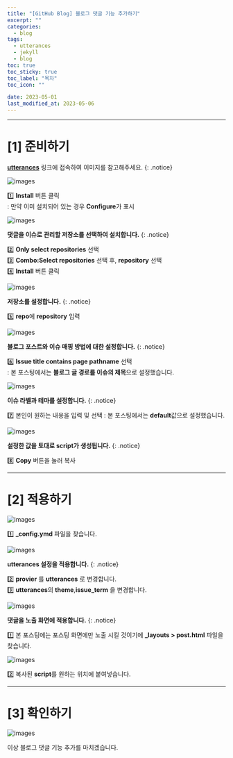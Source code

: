 ```yaml
---
title: "[GitHub Blog] 블로그 댓글 기능 추가하기"
excerpt: ""
categories:
  - blog
tags:
  - utterances
  - jekyll
  - blog
toc: true
toc_sticky: true
toc_label: "목차"
toc_icon: ""

date: 2023-05-01
last_modified_at: 2023-05-06
---
```


- - - - - - - - - - - - - - - - - - - - - - - - - - - - - - - - - - - - - - - - - - - - - - - - - - - - - - - - - - - - 
# [1] 준비하기

[**utterances**](https://github.com/apps/utterances) 링크에 접속하여 이미지를 참고해주세요.
{: .notice}

![images](https://user-images.githubusercontent.com/131929869/235621675-4e3c95a4-4166-4e11-ad63-ce1d7907531d.png)
>
 1️⃣ **Install** 버튼 클릭<br>
 : 만약 이미 설치되어 있는 경우 **Configure**가 표시

![images](https://user-images.githubusercontent.com/131929869/235621684-e7563b69-0d72-414c-84a1-1122a51f4727.png)

**댓글을 이슈로 관리할 저장소를 선택하여 설치합니다.**
{: .notice}
>
 2️⃣ **Only select repositories** 선택<br>
 3️⃣ **Combo:Select repositories** 선택 후, **repository** 선택<br>
 4️⃣ **Install** 버튼 클릭

![images](https://user-images.githubusercontent.com/131929869/235621685-c97effe4-fc44-4897-bd4f-5983d115fe5f.png)

**저장소를 설정합니다.**
{: .notice}
>
 5️⃣ **repo**에 **repository** 입력<br>

![images](https://user-images.githubusercontent.com/131929869/235621686-4e7306b6-7bc4-4b88-98f6-64e543488e09.png)

**블로그 포스트와 이슈 매핑 방법에 대한 설정합니다.**
{: .notice}
>
 6️⃣ **Issue title contains page pathname** 선택<br>
 : 본 포스팅에서는 **블로그 글 경로를 이슈의 제목**으로 설정했습니다.

![images](https://user-images.githubusercontent.com/131929869/235621688-32d0e627-992d-4e5a-b601-df6918bd6f1a.png)

**이슈 라벨과 테마를 설정합니다.**
{: .notice}
>
 7️⃣ 본인이 원하는 내용을 입력 및 선택
 : 본 포스팅에서는 **default**값으로 설정했습니다.

![images](https://user-images.githubusercontent.com/131929869/235621693-e2744837-ec6a-4894-b6af-1a9786dedd51.png)

**설정한 값을 토대로 script가 생성됩니다.**
{: .notice}
>
 8️⃣ **Copy** 버튼을 눌러 복사

- - - - - - - - - - - - - - - - - - - - - - - - - - - - - - - - - - - - - - - - - - - - - - - - - - - - - - - - - - - - 
# [2] 적용하기
![images](https://user-images.githubusercontent.com/131929869/235674433-d89c0ea4-2726-4b0d-8c70-f66675d863d9.png)
>
 1️⃣ **_config.ymd** 파일을 찾습니다.

![images](https://user-images.githubusercontent.com/131929869/235674439-c4a8bb59-ee71-44f7-9416-a3f24982e1c5.png)

**utterances 설정을 적용합니다.**
{: .notice}

>
 2️⃣ **provier** 를 **utterances** 로 변경합니다.<br>
 3️⃣ **utterances**의 **theme**,**issue_term** 을 변경합니다.
 

![images](https://user-images.githubusercontent.com/131929869/235672719-d40160c6-5c4d-4507-b29f-0f6999ea43ee.png)

**댓글을 노출 화면에 적용합니다.**
{: .notice}
>
 1️⃣ 본 포스팅에는 포스팅 화면에만 노출 시킬 것이기에 **_layouts > post.html** 파일을 찾습니다.

![images](https://user-images.githubusercontent.com/131929869/235672731-b7f6bdd3-3cbb-4a98-b866-3aee2e2744e9.png)
>
 2️⃣ 복사된 **script**를 원하는 위치에 붙여넣습니다.

- - - - - - - - - - - - - - - - - - - - - - - - - - - - - - - - - - - - - - - - - - - - - - - - - - - - - - - - - - - - 
# [3] 확인하기
 
 ![images](https://user-images.githubusercontent.com/131929869/235678003-b822e5d8-98b2-42a7-b66a-0f82ecc22582.png)

이상 블로그 댓글 기능 추가를 마치겠습니다.